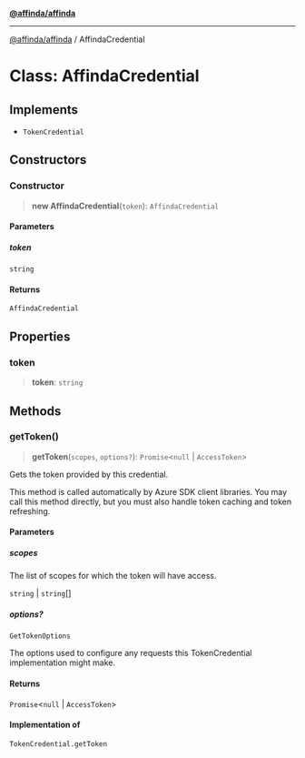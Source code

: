 [**@affinda/affinda**](../README.md)

***

[@affinda/affinda](../globals.md) / AffindaCredential

# Class: AffindaCredential

## Implements

- `TokenCredential`

## Constructors

### Constructor

> **new AffindaCredential**(`token`): `AffindaCredential`

#### Parameters

##### token

`string`

#### Returns

`AffindaCredential`

## Properties

### token

> **token**: `string`

## Methods

### getToken()

> **getToken**(`scopes`, `options?`): `Promise`\<`null` \| `AccessToken`\>

Gets the token provided by this credential.

This method is called automatically by Azure SDK client libraries. You may call this method
directly, but you must also handle token caching and token refreshing.

#### Parameters

##### scopes

The list of scopes for which the token will have access.

`string` | `string`[]

##### options?

`GetTokenOptions`

The options used to configure any requests this
               TokenCredential implementation might make.

#### Returns

`Promise`\<`null` \| `AccessToken`\>

#### Implementation of

`TokenCredential.getToken`
